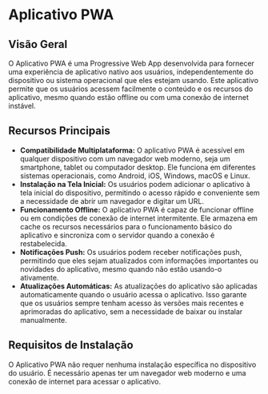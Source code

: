 
# Aplicativo PWA

## Visão Geral
O Aplicativo PWA é uma Progressive Web App desenvolvida para fornecer uma experiência de aplicativo nativo aos usuários, independentemente do dispositivo ou sistema operacional que eles estejam usando. Este aplicativo permite que os usuários acessem facilmente o conteúdo e os recursos do aplicativo, mesmo quando estão offline ou com uma conexão de internet instável.

## Recursos Principais
- **Compatibilidade Multiplataforma:** O aplicativo PWA é acessível em qualquer dispositivo com um navegador web moderno, seja um smartphone, tablet ou computador desktop. Ele funciona em diferentes sistemas operacionais, como Android, iOS, Windows, macOS e Linux.
- **Instalação na Tela Inicial:** Os usuários podem adicionar o aplicativo à tela inicial do dispositivo, permitindo o acesso rápido e conveniente sem a necessidade de abrir um navegador e digitar um URL.
- **Funcionamento Offline:** O aplicativo PWA é capaz de funcionar offline ou em condições de conexão de internet intermitente. Ele armazena em cache os recursos necessários para o funcionamento básico do aplicativo e sincroniza com o servidor quando a conexão é restabelecida.
- **Notificações Push:** Os usuários podem receber notificações push, permitindo que eles sejam atualizados com informações importantes ou novidades do aplicativo, mesmo quando não estão usando-o ativamente.
- **Atualizações Automáticas:** As atualizações do aplicativo são aplicadas automaticamente quando o usuário acessa o aplicativo. Isso garante que os usuários sempre tenham acesso às versões mais recentes e aprimoradas do aplicativo, sem a necessidade de baixar ou instalar manualmente.

## Requisitos de Instalação
O Aplicativo PWA não requer nenhuma instalação específica no dispositivo do usuário. É necessário apenas ter um navegador web moderno e uma conexão de internet para acessar o aplicativo.
